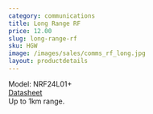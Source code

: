 ```yaml
---
category: communications
title: Long Range RF
price: 12.00
slug: long-range-rf
sku: HGW
image: /images/sales/comms_rf_long.jpg
layout: productdetails
---
```

Model: NRF24L01+
<br><a href="http://elecfreaks.com/store/download/datasheet/rf/rf24l01_PA_LAN/nRF24L01P.PDF"> Datasheet </a>
<br>Up to 1km range.
